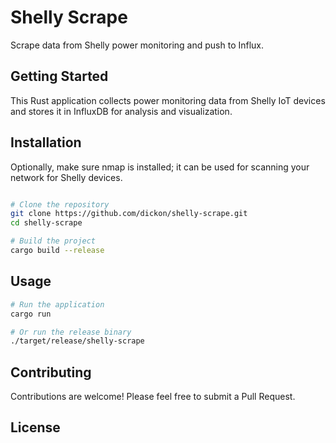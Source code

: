 # Shelly Scrape

Scrape data from Shelly power monitoring and push to Influx.

## Getting Started

This Rust application collects power monitoring data from Shelly IoT devices and stores it in InfluxDB for analysis and visualization.

## Installation

Optionally, make sure nmap is installed; it can be used for scanning your 
network for Shelly devices.


```bash

# Clone the repository
git clone https://github.com/dickon/shelly-scrape.git
cd shelly-scrape

# Build the project
cargo build --release
```

## Usage

```bash
# Run the application
cargo run

# Or run the release binary
./target/release/shelly-scrape
```

## Contributing

Contributions are welcome! Please feel free to submit a Pull Request.

## License

<!-- Add license information here -->
